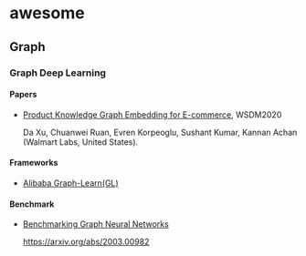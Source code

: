 # awesome

## Graph

### Graph Deep Learning

#### Papers

- [Product Knowledge Graph Embedding for E-commerce](https://arxiv.org/pdf/1911.12481v1), WSDM2020

  Da Xu, Chuanwei Ruan, Evren Korpeoglu, Sushant Kumar, Kannan Achan (Walmart Labs, United States).

#### Frameworks

- [Alibaba Graph-Learn(GL)](https://github.com/alibaba/graph-learn)

#### Benchmark

- [Benchmarking Graph Neural Networks](https://github.com/graphdeeplearning/benchmarking-gnns)

  https://arxiv.org/abs/2003.00982
  
